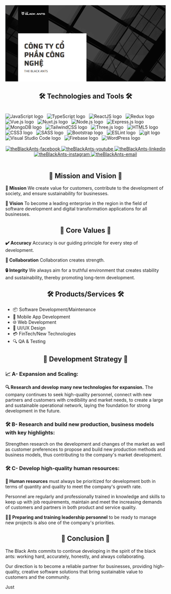 <img src="header.png" width="1200" alt="official" />

<h2 align="center">🛠 Technologies and Tools 🛠</h2>
<br>
<!-- https://simpleicons.org/ -->
<span><img src="https://img.shields.io/badge/JavaScript-282C34?logo=javascript&logoColor=F7DF1E" alt="JavaScript logo" title="JavaScript" height="25" /></span>
&nbsp;
<span><img src="https://img.shields.io/badge/TypeScript-282C34?logo=typescript&logoColor=3178C6" alt="TypeScript logo" title="TypeScript" height="25" /></span>
&nbsp;
<span><img src="https://img.shields.io/badge/ReactJS-282C34?logo=react&logoColor=61DAFB" alt="ReactJS logo" title="ReactJS" height="25" /></span>
&nbsp;
<span><img src="https://img.shields.io/badge/Redux-282C34?logo=redux&logoColor=764ABC" alt="Redux logo" title="Redux" height="25" /></span>
&nbsp;
<span><img src="https://img.shields.io/badge/Vue.js-282C34?logo=vue.js&logoColor=4FC08D" alt="Vue.js logo" title="Vue.js" height="25" /></span>
&nbsp;
<span><img src="https://img.shields.io/badge/Nuxt.js-282C34?logo=nuxt.js&logoColor=4FC08D" alt="Nuxt.js logo" title="Nuxt.js" height="25" /></span>
&nbsp;
<span><img src="https://img.shields.io/badge/Node.js-282C34?logo=node.js&logoColor=00F200" alt="Node.js logo" title="Node.js" height="25" /></span>
&nbsp;
<span><img src="https://img.shields.io/badge/Express-282C34?logo=express&logoColor=FFFFFF" alt="Express.js logo" title="Express.js" height="25" /></span>
&nbsp;
<span><img src="https://img.shields.io/badge/MongoDB-282C34?logo=mongodb&logoColor=47A248" alt="MongoDB logo" title="MongoDB" height="25" /></span>
&nbsp;
<span><img src="https://img.shields.io/badge/Tailwind%20CSS-282C34?logo=tailwind-css&logoColor=38B2AC" alt="TailwindCSS logo" title="TailwindCSS" height="25" /></span>
&nbsp;
<span><img src="https://img.shields.io/badge/Three.js-282C34?logo=three.js&logoColor=FFFFFF" alt="Three.js logo" title="Three.js" height="25" /></span>
&nbsp;
<span><img src="https://img.shields.io/badge/HTML5-282C34?logo=html5&logoColor=E34F26" alt="HTML5 logo" title="HTML5" height="25" /></span>
&nbsp;
<span><img src="https://img.shields.io/badge/CSS3-282C34?logo=css3&logoColor=1572B6" alt="CSS3 logo" title="CSS3" height="25" /></span>
&nbsp;
<span><img src="https://img.shields.io/badge/Sass-282C34?logo=sass&logoColor=CC6699" alt="SASS logo" title="SASS" height="25" /></span>
&nbsp;
<span><img src="https://img.shields.io/badge/Bootstrap-282C34?logo=bootstrap&logoColor=7952B3" alt="Bootstrap logo" title="Bootstrap" height="25" /></span>
&nbsp;
<span><img src="https://img.shields.io/badge/ESLint-282C34?logo=eslint&logoColor=4B32C3" alt="ESLint logo" title="ESLint" height="25" /></span>
&nbsp;
<span><img src="https://img.shields.io/badge/git-282C34?logo=git&logoColor=F05032" alt="git logo" title="git" height="25" /></span>
&nbsp;
<span><img src="https://img.shields.io/badge/VS%20Code-282C34?logo=visual-studio-code&logoColor=007ACC" alt="Visual Studio Code logo" title="Visual Studio Code" height="25" /></span>
&nbsp;
<span><img src="https://img.shields.io/badge/Firebase-282C34?logo=firebase&logoColor=FFCA28" alt="Firebase logo" title="Firebase" height="25" /></span>
&nbsp;
<span><img src="https://img.shields.io/badge/WordPress-282C34?logo=wordPress&logoColor=21759B" alt="WordPress logo" title="WordPress" height="25" /></span>
&nbsp;

<br>

<br>
<!-- https://icons8.com -->
<div align="center">

  <a href="https://facebook.com/trungquandev" target="blank">
    <img src="https://img.icons8.com/bubbles/100/000000/facebook-new.png" alt="theBlackAnts-facebook" />
  </a>
  <a href="https://youtube.com/@trungquandev" target="blank">
    <img src="https://img.icons8.com/bubbles/100/000000/youtube-squared.png" alt="theBlackAnts-youtube" />
  </a>
  <a href="https://www.linkedin.com/in/trungquandev" target="blank">
    <img src="https://img.icons8.com/bubbles/100/000000/linkedin.png" alt="theBlackAnts-linkedin" />
  </a>
  <a href="https://instagram.com/trungquandev" target="blank">
    <img src="https://img.icons8.com/bubbles/100/000000/instagram.png" alt="theBlackAnts-instagram" />
  </a>
  <a href="mailto:trungquandev.official@gmail.com" target="top">
    <img src="https://img.icons8.com/bubbles/100/000000/apple-mail.png" alt="theBlackAnts-email" />
  </a>
</div>

<br>

<h2 align="center">📖 Mission and Vision 📖</h2>

<p><strong>🔹 Mission</strong>
<span>We create value for customers, contribute to the development of society, and ensure sustainability for businesses.</span>
</p>
<p><strong>🔹 Vision</strong>
<span>To become a leading enterprise in the region in the field of software development and digital transformation applications for all businesses.</span>
</p>

<h2 align="center">💎 Core Values 💎</h2>
<p><strong>✔️ Accuracy</strong>
<span>Accuracy is our guiding principle for every step of development.</span>
</p>
<p><strong>🤝 Collaboration</strong>
<span>Collaboration creates strength.</span>
</p>
<p><strong>🔒 Integrity</strong>
<span>We always aim for a truthful environment that creates stability and sustainability, thereby promoting long-term development.</span>
</p>

<h2 align="center">🛠️ Products/Services 🛠️</h2>
<ul>
  <li>📦 Software Development/Maintenance</li>
  <li>📱 Mobile App Development</li>
  <li>🌐 Web Development</li>
  <li>🎨 UI/UX Design</li>
  <li>💳 FinTech/New Technologies</li>
  <li>🔍 QA & Testing</li>
</ul>

<h2 align="center">🚀 Development Strategy 🚀</h2>

<h3>📈 A- Expansion and Scaling:</h3>
<p><strong>🔍 Research and develop many new technologies for expansion.</strong>
<span>The company continues to seek high-quality personnel, connect with new partners and customers with credibility and market needs, to create a large and sustainable operational network, laying the foundation for strong development in the future.</span>
</p>

<h3>🛠️ B- Research and build new production, business models with key highlights:</h3>
<p>Strengthen research on the development and changes of the market as well as customer preferences to propose and build new production methods and business models, thus contributing to the company's market development.</p>

<h3>🛠️ C- Develop high-quality human resources:</h3>
<p><strong>👥 Human resources</strong> must always be prioritized for development both in terms of quantity and quality to meet the company's growth rate.</p>
<p>Personnel are regularly and professionally trained in knowledge and skills to keep up with job requirements, maintain and meet the increasing demands of customers and partners in both product and service quality.</p>
<p><strong>👨‍🏫 Preparing and training leadership personnel</strong> to be ready to manage new projects is also one of the company's priorities.</p>

<h2 align="center">🐜 Conclusion 🐜</h2>

<p>The Black Ants commits to continue developing in the spirit of the black ants: working hard, accurately, honestly, and always collaborating.</p>
<p>Our direction is to become a reliable partner for businesses, providing high-quality, creative software solutions that bring sustainable value to customers and the community.</p>
<p>Just
